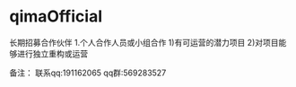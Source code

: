 # qimaOfficial
长期招募合作伙伴
1.个人合作人员或小组合作
1)有可运营的潜力项目
2)对项目能够进行独立重构或运营



备注：
联系qq:191162065
qq群:569283527